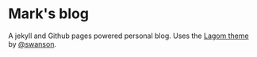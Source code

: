 # Mark's blog

A jekyll and Github pages powered personal blog.
Uses the [Lagom theme](https://github.com/swanson/lagom) by [@swanson](https://github.com/swanson).
